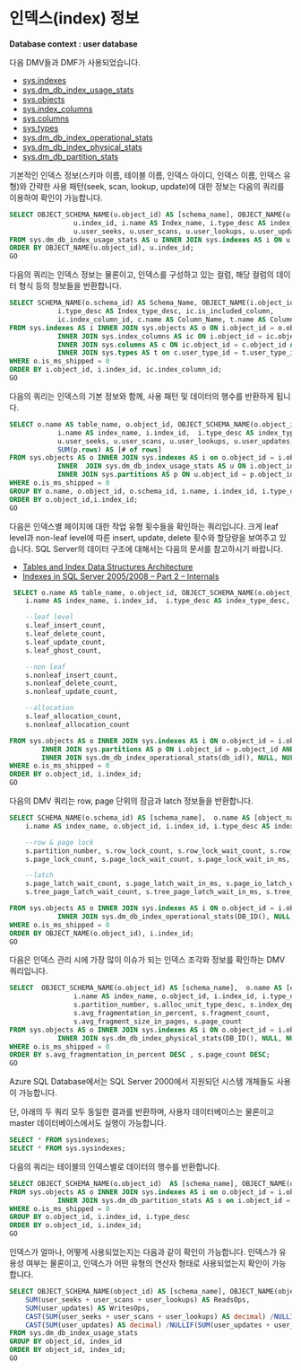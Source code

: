 # 인덱스(index) 정보

**Database context : user database**

다음 DMV들과 DMF가 사용되었습니다.

- [sys.indexes](https://msdn.microsoft.com/en-us/library/ms173760.aspx)
- [sys.dm_db_index_usage_stats](https://msdn.microsoft.com/en-us/library/ms188755.aspx)
- [sys.objects](https://msdn.microsoft.com/en-us/library/ms190324.aspx)
- [sys.index_columns](https://msdn.microsoft.com/en-us/library/ms175105.aspx)
- [sys.columns](https://msdn.microsoft.com/en-us/library/ms176106.aspx)
- [sys.types](https://msdn.microsoft.com/en-us/library/ms188021.aspx)
- [sys.dm_db_index_operational_stats](https://msdn.microsoft.com/en-us/library/ms174281.aspx)
- [sys.dm_db_index_physical_stats](https://msdn.microsoft.com/en-us/library/ms188917.aspx)
- [sys.dm_db_partition_stats](https://msdn.microsoft.com/en-us/library/ms187737.aspx)

기본적인 인덱스 정보(스키마 이름, 테이블 이름, 인덱스 아이디, 인덱스 이름, 인덱스 유형)와 간략한 사용 패턴(seek, scan, lookup, update)에 대한 정보는 다음의 쿼리를 이용하여 확인이 가능합니다.

```SQL
SELECT OBJECT_SCHEMA_NAME(u.object_id) AS [schema_name], OBJECT_NAME(u.object_id) AS Table_Name,  
				u.index_id, i.name AS Index_name, i.type_desc AS index_type,
				u.user_seeks, u.user_scans, u.user_lookups, u.user_updates
FROM sys.dm_db_index_usage_stats AS u INNER JOIN sys.indexes AS i ON u.object_id = i.object_id AND u.index_id = i.index_id
ORDER BY OBJECT_NAME(u.object_id), u.index_id;
GO
```

다음의 쿼리는 인덱스 정보는 물론이고, 인덱스를 구성하고 있는 컬럼, 해당 컬럼의 데이터 형식 등의 정보들을 반환합니다.

```SQL
SELECT SCHEMA_NAME(o.schema_id) AS Schema_Name, OBJECT_NAME(i.object_id) AS Table_Name, i.name AS Index_Name, i.index_id, 
			i.type_desc AS Index_type_desc, ic.is_included_column,
			ic.index_column_id, c.name AS Column_Name, t.name AS Column_data_type, c.max_length, c.precision, c.scale, c.collation_name, c.is_nullable, CASE t.is_user_defined WHEN 1 THEN 'TRUE' ELSE 'FALSE' END AS user_defined_data_type
FROM sys.indexes AS i INNER JOIN sys.objects AS o ON i.object_id = o.object_id
			INNER JOIN sys.index_columns AS ic ON i.object_id = ic.object_id AND i.index_id = ic.index_id
			INNER JOIN sys.columns AS c ON ic.object_id = c.object_id AND ic.column_id = c.column_id
			INNER JOIN sys.types AS t on c.user_type_id = t.user_type_id
WHERE o.is_ms_shipped = 0
ORDER BY i.object_id, i.index_id, ic.index_column_id;
GO
```

다음의 쿼리는 인덱스의 기본 정보와 함께, 사용 패턴 및 데이터의 행수를 반환하게 됩니다.

```SQL
SELECT o.name AS table_name, o.object_id, OBJECT_SCHEMA_NAME(o.object_id) AS [schema_name],
			i.name AS index_name, i.index_id,  i.type_desc AS index_type_desc, i.is_primary_key, i.is_unique_constraint, 
			u.user_seeks, u.user_scans, u.user_lookups, u.user_updates,
			SUM(p.rows) AS [# of rows]
FROM sys.objects AS o INNER JOIN sys.indexes AS i on o.object_id = i.object_id
			INNER  JOIN sys.dm_db_index_usage_stats AS u ON i.object_id = u.object_id AND i.index_id = u.index_id
			INNER JOIN sys.partitions AS p ON u.object_id = p.object_id AND u.index_id = p.index_id
WHERE o.is_ms_shipped = 0
GROUP BY o.name, o.object_id, o.schema_id, i.name, i.index_id, i.type_desc, i.is_primary_key, i.is_unique_constraint, u.user_seeks, u.user_scans, u.user_lookups, u.user_updates
ORDER BY o.object_id,i.index_id;
GO
```

다음은 인덱스별 페이지에 대한 작업 유형 횟수들을 확인하는 쿼리입니다.
크게 leaf level과 non-leaf level에 따른 insert, update, delete 횟수와 할당량을 보여주고 있습니다.
SQL Server의 데이터 구조에 대해서는 다음의 문서를 참고하시기 바랍니다.

* [Tables and Index Data Structures Architecture](https://technet.microsoft.com/en-us/library/ms180978(v=sql.105).aspx)
* [Indexes in SQL Server 2005/2008 – Part 2 – Internals](http://www.sqlskills.com/blogs/kimberly/indexes-in-sql-server-20052008-part-2-internals/)

```SQL
 SELECT o.name AS table_name, o.object_id, OBJECT_SCHEMA_NAME(o.object_id) AS [schema_name],
	i.name AS index_name, i.index_id,  i.type_desc AS index_type_desc, 

	--leaf level
	s.leaf_insert_count,
	s.leaf_delete_count,
	s.leaf_update_count,
	s.leaf_ghost_count,

	--non leaf
	s.nonleaf_insert_count,
	s.nonleaf_delete_count,
	s.nonleaf_update_count,

	--allocation
	s.leaf_allocation_count,
	s.nonleaf_allocation_count

FROM sys.objects AS o INNER JOIN sys.indexes AS i ON o.object_id = i.object_id
		INNER JOIN sys.partitions AS p ON i.object_id = p.object_id AND i.index_id = p.index_id
		INNER JOIN sys.dm_db_index_operational_stats(db_id(), NULL, NULL, NULL) AS s ON p.object_id = s.object_id AND p.index_id = s.index_id AND p.partition_number = s.partition_number
WHERE o.is_ms_shipped = 0
ORDER BY o.object_id, i.index_id;
GO
```

다음의 DMV 쿼리는 row, page 단위의 잠금과 latch 정보들을 반환합니다.

```SQL
SELECT SCHEMA_NAME(o.schema_id) AS [schema_name],  o.name AS [object_name], 
 	i.name AS index_name, o.object_id, i.index_id, i.type_desc AS index_type_desc,

	--row & page lock
	s.partition_number, s.row_lock_count, s.row_lock_wait_count, s.row_lock_wait_in_ms, 
	s.page_lock_count, s.page_lock_wait_count, s.page_lock_wait_in_ms,

	--latch
	s.page_latch_wait_count, s.page_latch_wait_in_ms, s.page_io_latch_wait_count, s.page_io_latch_wait_in_ms,
	s.tree_page_latch_wait_count, s.tree_page_latch_wait_in_ms, s.tree_page_io_latch_wait_count, s.tree_page_io_latch_wait_in_ms

FROM sys.objects AS o INNER JOIN sys.indexes AS i ON o.object_id = i.object_id
            INNER JOIN sys.dm_db_index_operational_stats(DB_ID(), NULL, NULL, NULL) AS s ON i.object_id = s.object_id AND i.index_id = s.index_id
WHERE o.is_ms_shipped = 0
ORDER BY OBJECT_NAME(o.object_id), i.index_id;
GO
```

다음은 인덱스 관리 시에 가장 많이 이슈가 되는 인덱스 조각화 정보를 확인하는 DMV 쿼리입니다.

```SQL
SELECT  OBJECT_SCHEMA_NAME(o.object_id) AS [schema_name],  o.name AS [object_name], 
 				i.name AS index_name, o.object_id, i.index_id, i.type_desc AS index_type_desc, 
				s.partition_number, s.alloc_unit_type_desc, s.index_depth, s.index_level,
				s.avg_fragmentation_in_percent, s.fragment_count,
				s.avg_fragment_size_in_pages, s.page_count				
FROM sys.objects AS o INNER JOIN sys.indexes AS i ON o.object_id = i.object_id
			INNER JOIN sys.dm_db_index_physical_stats(DB_ID(), NULL, NULL, NULL, 'LIMITED') AS s ON i.object_id = s.object_id AND i.index_id = s.index_id
WHERE o.is_ms_shipped = 0
ORDER BY s.avg_fragmentation_in_percent DESC , s.page_count DESC;
GO
```

Azure SQL Database에서는 SQL Server 2000에서 지원되던 시스템 개체들도 사용이 가능합니다.

단, 아래의 두 쿼리 모두 동일한 결과를 반환하며, 사용자 데이터베이스는 물론이고 master 데이터베이스에서도 실행이 가능합니다.

```SQL
SELECT * FROM sysindexes;
SELECT * FROM sys.sysindexes;
```

다음의 쿼리는 테이블의 인덱스별로 데이터의 행수를 반환합니다.

```SQL
SELECT OBJECT_SCHEMA_NAME(o.object_id)  AS [schema_name], OBJECT_NAME(o.object_id) AS table_name, i.index_id, i.type_desc, SUM(s.row_count) AS row_count
FROM sys.objects AS o INNER JOIN sys.indexes AS i on o.object_id = i.object_id
			INNER JOIN sys.dm_db_partition_stats AS s on i.object_id = s.object_id AND i.index_id = s.index_id
WHERE o.is_ms_shipped = 0
GROUP BY o.object_id, i.index_id, i.type_desc
ORDER BY o.object_id, i.index_id;
GO
```

인덱스가 얼마나, 어떻게 사용되었는지는 다음과 같이 확인이 가능합니다. 인덱스가 유용성 여부는 물론이고, 인덱스가 어떤 유형의 연산자 형태로 사용되었는지 확인이 가능합니다.

```sql
SELECT OBJECT_SCHEMA_NAME(object_id) AS [schema_name], OBJECT_NAME(object_id) AS [table_name], index_id, 
	SUM(user_seeks + user_scans + user_lookups) AS ReadsOps,
	SUM(user_updates) AS WritesOps,
	CAST(SUM(user_seeks + user_scans + user_lookups) AS decimal) /NULLIF(SUM(user_updates + user_seeks + user_scans + user_lookups), 0) * 100 AS ReadsRatio,
	CAST(SUM(user_updates) AS decimal) /NULLIF(SUM(user_updates + user_seeks + user_scans + user_lookups), 0) * 100 AS WritesRatio
FROM sys.dm_db_index_usage_stats
GROUP BY object_id, index_id
ORDER BY object_id, index_id;
GO
```